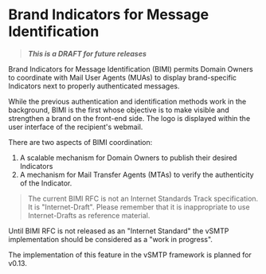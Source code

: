 # Brand Indicators for Message Identification

> ___This is a DRAFT for future releases___

Brand Indicators for Message Identification (BIMI) permits Domain Owners to coordinate with Mail User Agents (MUAs) to display brand-specific Indicators next to properly authenticated messages.  

While the previous authentication and identification methods work in the background, BIMI is the first whose objective is to make visible and strengthen a brand on the front-end side. The logo is displayed within the user interface of the recipient's webmail.

There are two aspects of BIMI coordination:

1. A scalable mechanism for Domain Owners to publish their desired Indicators
2. A mechanism for Mail Transfer Agents (MTAs) to verify the authenticity of the Indicator.

> The current BIMI RFC is not an Internet Standards Track specification. It is "Internet-Draft". Please remember that it is inappropriate to use Internet-Drafts as reference material.

Until BIMI RFC is not released as an "Internet Standard" the vSMTP implementation should be considered as a "work in progress".

The implementation of this feature in the vSMTP framework is planned for v0.13.
